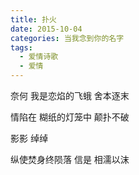 ```yaml
---
title: 扑火
date: 2015-10-04
categories: 当我念到你的名字
tags:
  - 爱情诗歌
  - 爱情
---
```


奈何
我是恋焰的飞蛾
舍本逐末
<!--more-->
情陷在
糊纸的灯笼中
颠扑不破

影影
绰绰

纵使焚身终陨落
信是
相濡以沫